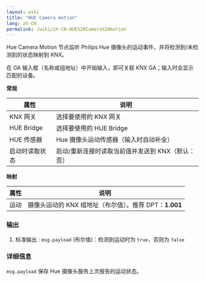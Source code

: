 ```yaml
---
layout: wiki
title: "HUE Camera motion"
lang: zh-CN
permalink: /wiki/zh-CN-HUE%20Camera%20motion
---
```

Hue Camera Motion 节点监听 Philips Hue 摄像头的运动事件，并将检测到/未检测到的状态映射到 KNX。

在 GA 输入框（名称或组地址）中开始输入，即可关联 KNX GA；输入时会显示匹配的设备。

**常规**

|属性|说明|
|--|--|
| KNX 网关 | 选择要使用的 KNX 网关 |
| HUE Bridge | 选择要使用的 HUE Bridge |
| HUE 传感器 | Hue 摄像头运动传感器（输入时自动补全） |
| 启动时读取状态 | 启动/重新连接时读取当前值并发送到 KNX（默认：否） |

**映射**

|属性|说明|
|--|--|
| 运动 | 摄像头运动的 KNX 组地址（布尔值）。推荐 DPT：<b>1.001</b> |

### 输出

1. 标准输出
   : `msg.payload` (布尔值)：检测到运动时为 `true`，否则为 `false`

### 详细信息

`msg.payload` 保存 Hue 摄像头服务上次报告的运动状态。
